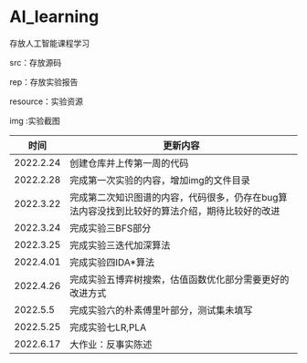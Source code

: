# AI_learning
存放人工智能课程学习

src：存放源码

rep：存放实验报告

resource：实验资源

img :实验截图

|时间|更新内容|
|----|----|
|2022.2.24|创建仓库并上传第一周的代码|
|2022.2.28|完成第一次实验的内容，增加img的文件目录|
|2022.3.22|完成第二次知识图谱的内容，代码很多，仍存在bug算法内容没找到比较好的算法介绍，期待比较好的改进|
|2022.3.24|完成实验三BFS部分|
|2022.3.25|完成实验三迭代加深算法|
|2022.4.01|完成实验四IDA*算法|
|2022.4.26|完成实验五博弈树搜索，估值函数优化部分需要更好的改进方式|
|2022.5.5|完成实验六的朴素傅里叶部分，测试集未填写|
|2022.5.25|完成实验七LR,PLA|
|2022.6.17|大作业：反事实陈述|
